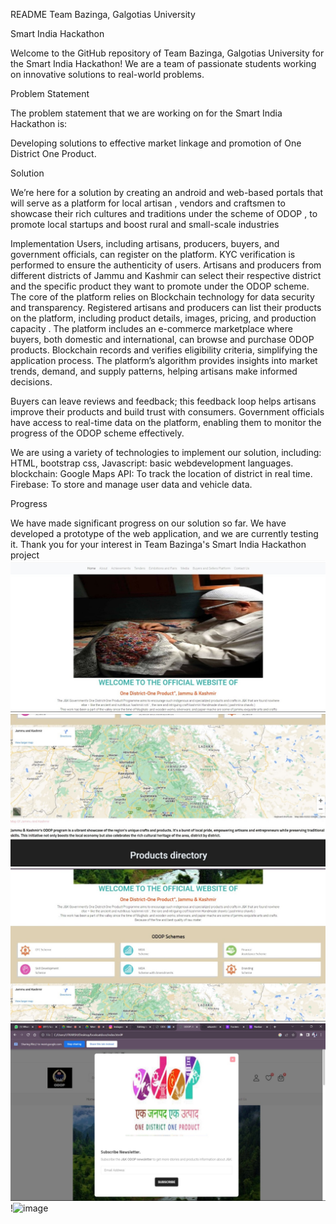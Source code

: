 
README
Team Bazinga, Galgotias University

Smart India Hackathon

Welcome to the GitHub repository of Team Bazinga, Galgotias University for the Smart India Hackathon! We are a team of passionate students working on innovative solutions to real-world problems.

Problem Statement

The problem statement that we are working on for the Smart India Hackathon is:

Developing solutions to effective market linkage and promotion of One District One Product.


Solution

We’re here for a solution by creating an android and web-based portals that will serve as a platform for local artisan , vendors and craftsmen to showcase their rich cultures and traditions under the scheme of ODOP , to promote local startups and boost rural and  small-scale industries

Implementation
Users, including artisans, producers, buyers, and government officials, can register on the platform. KYC verification is performed to ensure the authenticity of users.
Artisans and producers from different districts of Jammu and Kashmir can select their respective district and the specific product they want to promote under the ODOP scheme.
The core of the platform relies on Blockchain technology for data security and transparency.
Registered artisans and producers can list their products on the platform, including product details, images, pricing, and production capacity .
The platform includes an e-commerce marketplace where buyers, both domestic and international, can browse and purchase ODOP products.
Blockchain records and verifies eligibility criteria, simplifying the application process.
The platform’s  algorithm provides insights into market trends, demand, and supply patterns, helping artisans make informed decisions.

Buyers can leave reviews and feedback; this feedback loop helps artisans improve their products and build trust with consumers.
Government officials have access to real-time data on the platform, enabling them to monitor the progress of the ODOP scheme effectively.


We are using a variety of technologies to implement our solution, including:
HTML, bootstrap css, Javascript: basic webdevelopment languages.
blockchain:
Google Maps API: To track the location of district in real time.
Firebase: To store and manage user data and vehicle data.

Progress

We have made significant progress on our solution so far. We have developed a prototype of the web application, and we are currently testing it. 
Thank you for your interest in Team Bazinga's Smart India Hackathon project
![image](readme.jpeg)
![image](readme-2.jpeg)
![image](readme-3.jpeg)
![image](readme-5.jpeg)
!![image](https://github.com/utkarshbhola/booksat-door/assets/63907963/767bf194-60d2-4ee1-870e-1fbf054ac0c8)
